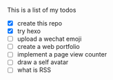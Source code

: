 This is a list of my todos

- [x] create this repo
- [x] try hexo
- [ ] upload a wechat emoji
- [ ] create a web portfolio
- [ ] implement a page view counter
- [ ] draw a self avatar
- [ ] what is RSS
